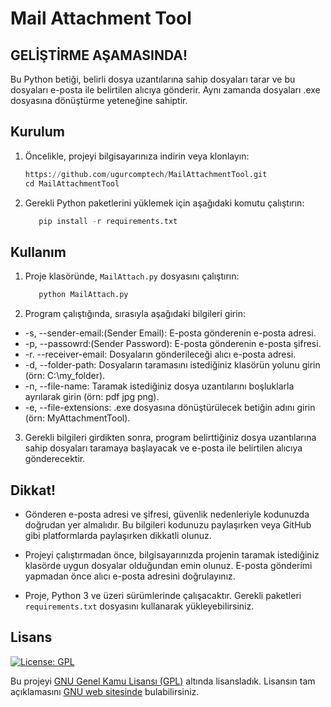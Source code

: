 # Mail Attachment Tool


## GELİŞTİRME AŞAMASINDA!

Bu Python betiği, belirli dosya uzantılarına sahip dosyaları tarar ve bu dosyaları e-posta ile belirtilen alıcıya gönderir. Aynı zamanda dosyaları .exe dosyasına dönüştürme yeteneğine sahiptir.

## Kurulum

1. Öncelikle, projeyi bilgisayarınıza indirin veya klonlayın:


   ```python
   https://github.com/ugurcomptech/MailAttachmentTool.git
   cd MailAttachmentTool
    ```


2. Gerekli Python paketlerini yüklemek için aşağıdaki komutu çalıştırın:

   ```python
      pip install -r requirements.txt
    ```


## Kullanım

1. Proje klasöründe, `MailAttach.py` dosyasını çalıştırın:

   ```python
      python MailAttach.py
    ```


2. Program çalıştığında, sırasıyla aşağıdaki bilgileri girin:

- -s, --sender-email:(Sender Email): E-posta gönderenin e-posta adresi.
- -p, --passowrd:(Sender Password): E-posta gönderenin e-posta şifresi.
- -r. --receiver-email: Dosyaların gönderileceği alıcı e-posta adresi.
- -d, --folder-path: Dosyaların taramasını istediğiniz klasörün yolunu girin (örn: C:\my_folder).
- -n, --file-name: Taramak istediğiniz dosya uzantılarını boşluklarla ayrılarak girin (örn: pdf jpg png).
- -e, --file-extensions: .exe dosyasına dönüştürülecek betiğin adını girin (örn: MyAttachmentTool).

3. Gerekli bilgileri girdikten sonra, program belirttiğiniz dosya uzantılarına sahip dosyaları taramaya başlayacak ve e-posta ile belirtilen alıcıya gönderecektir.

## Dikkat!

- Gönderen e-posta adresi ve şifresi, güvenlik nedenleriyle kodunuzda doğrudan yer almalıdır. Bu bilgileri kodunuzu paylaşırken veya GitHub gibi platformlarda paylaşırken dikkatli olunuz.

- Projeyi çalıştırmadan önce, bilgisayarınızda projenin taramak istediğiniz klasörde uygun dosyalar olduğundan emin olunuz. E-posta gönderimi yapmadan önce alıcı e-posta adresini doğrulayınız.

- Proje, Python 3 ve üzeri sürümlerinde çalışacaktır. Gerekli paketleri `requirements.txt` dosyasını kullanarak yükleyebilirsiniz.


## Lisans

[![License: GPL](https://img.shields.io/badge/License-GPL-blue.svg)](https://www.gnu.org/licenses/gpl-3.0)



Bu projeyi [GNU Genel Kamu Lisansı (GPL)](https://www.gnu.org/licenses/gpl-3.0) altında lisansladık. Lisansın tam açıklamasını [GNU web sitesinde](https://www.gnu.org/licenses/gpl-3.0) bulabilirsiniz.


